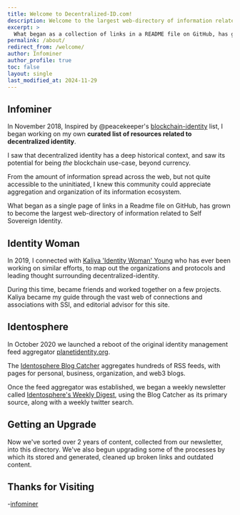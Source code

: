 ```yaml
---
title: Welcome to Decentralized-ID.com!
description: Welcome to the largest web-directory of information related to Self Sovereign Identity
excerpt: >
  What began as a collection of links in a README file on GitHub, has grown to become the single largest web-directory of information related to Self Sovereign Identity.
permalink: /about/
redirect_from: /welcome/
author: Infominer
author_profile: true
toc: false
layout: single
last_modified_at: 2024-11-29
---
```


## Infominer

In November 2018, Inspired by @peacekeeper's [blockchain-identity](https://github.com/peacekeeper/blockchain-identity/) list, I began working on my own **curated list of resources related to decentralized identity**.

I saw that decentralized identity has a deep historical context, and saw its potential for being _the_ blockchain use-case, beyond currency. 

From the amount of information spread across the web, but not quite accessible to the uninitiated, I knew this community could appreciate aggregation and organization of its information ecosystem.

What began as a single page of links in a Readme file on GitHub, has grown to become the largest web-directory of information related to Self Sovereign Identity.

## Identity Woman

In 2019, I connected with [Kaliya 'Identity Woman' Young](https://identitywoman.net) who has ever been working on similar efforts, to map out the organizations and protocols and leading thought surrounding decentralized-identity. 

During this time, became friends and worked together on a few projects. Kaliya became my guide through the vast web of connections and associations with SSI, and editorial advisor for this site. 

## Identosphere
In October 2020 we launched a reboot of the original identity management feed aggregator [planetidentity.org](https://web.archive.org/web/20161029051802/http://planetidentity.org/). 

The [Identosphere Blog Catcher](https://identosphere.net/) aggregates hundreds of RSS feeds, with pages for personal, business, organization, and web3 blogs.

Once the feed aggregator was established, we began a weekly newsletter called [Identosphere's Weekly Digest](https://newsletter.identosphere.net), using the Blog Catcher as its primary source, along with a weekly twitter search.

## Getting an Upgrade

Now we've sorted over 2 years of content, collected from our newsletter, into this directory. We've also begun upgrading some of the processes by which its stored and generated, cleaned up broken links and outdated content.

## Thanks for Visiting

-[infominer](https://infominer.xyz)
